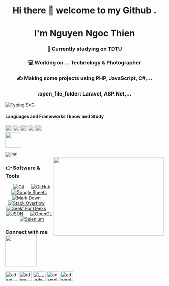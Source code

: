 <h1 align="center">Hi there 👋 welcome to my Github .</h1>
<h1 align="center">I'm Nguyen Ngoc Thien</h1>

<h3 align="center">📘 Currently studying on TDTU</h3>
<h3 align="center">💻 Working on ... Technology & Photographer </h3>
<h3 align="center">✍️ Making some projects using  PHP, JavaScript, C#,...</h3>
<h3 align="center">:open_file_folder: Laravel, ASP.Net,... </h3>

[![Typing SVG](https://readme-typing-svg.herokuapp.com?font=Architects+Daughter&color=7AF79A&size=30&lines=Hey!+It's+Lirunghi!;I'm+a+learning+developer...;I'm+a+CRAZY+volleyball+fan;And+I'm+a+proud+GitHub+user)](https://git.io/typing-svg)



#### Languages and Frameworks I know and Study

<code><img width="20" src="https://user-images.githubusercontent.com/67463412/129682914-b775d29f-107c-42c4-b7df-064a12edcfb6.png" /></code>
<code><img width="20" src="https://user-images.githubusercontent.com/67463412/129682987-540e581b-999d-4ea1-bf3c-50c5216e9400.png" /></code>
<code><img width="20" src="https://user-images.githubusercontent.com/67463412/129683263-3a59278c-7ed0-4aa0-904c-698634df26a4.png" /></code>
<code><img width="20" src="https://user-images.githubusercontent.com/67463412/129683635-226e9808-f7bd-441c-9479-553c0d2f0ba0.png" /></code>
<code><img width="20" src="https://user-images.githubusercontent.com/67463412/129683854-98cdb97b-1677-4319-b0b7-3977b2b22c36.png" /></code>
<code> <img height="50" src="https://banner2.cleanpng.com/20180720/cax/kisspng-laravel-software-framework-php-web-application-redes-sociais-5b523130965485.0186996815321132006158.jpg"> </code>
<code><a href="https://www.php.net/">
    <img alt="PHP" src="https://img.shields.io/badge/PHP-%23777BB4.svg?logo=php&logoColor=white"/>
  </a></code>
<img align="right" src="https://user-images.githubusercontent.com/67463412/129671456-61ef0d33-44b3-472d-916b-8dbad6b628a0.gif" width="350" height="250" />

### 👉 Software & Tools
 
<p align="center">
  &emsp;
    <a href="#"><img alt="Git" src="https://img.shields.io/badge/Git%20-%23F05033.svg?style=plastic&logo=git&logoColor=white"></a>
  &emsp;
    <a href="#"><img alt="GitHub" src="https://img.shields.io/badge/github-%23181717.svg?style=plastic&logo=github&logoColor=white"></a>
  &emsp;
    <a href="#"><img alt="Google Sheets" src="https://img.shields.io/badge/Google%20Sheets%20-%2334A853.svg?style=plastic&logo=google%20sheets&logoColor=white"></a>
  &emsp;
    <a href="#"><img alt="Mark Down" src="https://img.shields.io/badge/Markdown-000000?style=plastic&logo=markdown&logoColor=white"></a>
  &emsp;
    <a href="#"><img alt="Stack Overflow" src="https://img.shields.io/badge/-Stack%20Overflow-FE7A16?style=plastic&logo=stack-overflow&logoColor=white"></a>
  &emsp;
    <a href="#"><img alt="Geekf For Geeks" src="https://img.shields.io/badge/geeksforgeeks-%230F9D58.svg?style=plastic&logo=geeksforgeeks&logoColor=white"></a>
  &emsp;
    <a href="#"><img alt="JSON" img src="https://img.shields.io/badge/json-%23000000.svg?style=plastic&logo=json&logoColor=white"></a>
  &emsp;
    <a href="#"><img alt="OpenGL" src="https://img.shields.io/badge/opengl-%235586A4.svg?style=plastic&logo=opengl&logoColor=white"></a>
  &emsp;
    <a href="#"><img alt="Selenium" src="https://img.shields.io/badge/selenium-%2343B02A.svg?&style=plastic&logo=selenium&logoColor=white"></a>
</p>


<h3> Connect with me <img src='https://raw.githubusercontent.com/ShahriarShafin/ShahriarShafin/main/Assets/handshake.gif' width="100px"> </h3>
<p align="left">
  <a href="https://www.linkedin.com/in/adam-pithewan/" target="blank"><img align="center"
      src="https://raw.githubusercontent.com/rahuldkjain/github-profile-readme-generator/master/src/images/icons/Social/linked-in-alt.svg"
      alt="adam pithewan" height="30" width="40" /></a>
  <a href="https://fb.com/adam pithen wala" target="blank"><img align="center"
      src="https://raw.githubusercontent.com/rahuldkjain/github-profile-readme-generator/master/src/images/icons/Social/facebook.svg"
      alt="adam pithen wala" height="30" width="40" /></a>
  <a href="https://instagram.com/_._.adam._" target="blank"><img align="center"
      src="https://raw.githubusercontent.com/rahuldkjain/github-profile-readme-generator/master/src/images/icons/Social/instagram.svg"
      alt="_._.adam._" height="30" width="40" /></a>
  <a href="https://www.hackerrank.com/adampithewan" target="blank"><img align="center"
      src="https://raw.githubusercontent.com/rahuldkjain/github-profile-readme-generator/master/src/images/icons/Social/hackerrank.svg"
      alt="adampithewan" height="30" width="40" /></a>
 <a href="https://twitter.com/adam_pithenwala" target="blank"><img align="center"
      src="https://raw.githubusercontent.com/rahuldkjain/github-profile-readme-generator/master/src/images/icons/Social/twitter.svg"
      alt="adampithewan" height="30" width="40" /></a>
</p>



